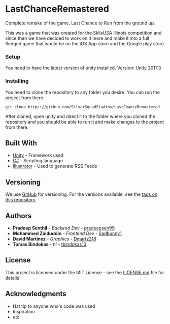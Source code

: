 # LastChanceRemastered

Complete remake of the game, Last Chance to Run from the ground up. 

This was a game that was created for the SkilsUSA Illinois competition and since then we have decided to work on it more and make it into a full fledged game that would be on the iOS App store and the Google play store.

### Setup

You need to have the latest version of unity installed. 
Version: Unity 2017.3

### Installing

You need to clone the repository to any folder you desire. You can run the project from there.

```
git clone https://github.com/SilverSquadStudios/LastChanceRemastered
```

After cloned, open unity and direct it to the folder where you cloned the repository and you should be able to run it and make changes to the project from there.

## Built With

* [Unity](https://unity3d.com/) - Framework used
* [C#](https://maven.apache.org/) - Scripting language
* [Illustrator](http://www.adobe.com/products/illustrator.html) - Used to generate RSS Feeds

## Versioning

We use [GitHub](https://github.com/) for versioning. For the versions available, see the [tags on this repository](https://github.com/SilverSquadStudios/LastChanceRemastered/releases). 

## Authors

* **Pradeep Senthil** - *Backend Dev* - [pradeepsen99](https://github.com/pradeepsen99)
* **Mohammed Zaiduddin** - *Frontend Dev* - [Sadbunny1](https://github.com/Sadbunny1)
* **David Martinez** - *Graphics* - [Dmartz218](https://github.com/Dmartz218)
* **Tomas Bindokas** - *hi* - [tbindokas13](https://github.com/tbindokas13)

## License

This project is licensed under the MIT License - see the [LICENSE.md](LICENSE.md) file for details

## Acknowledgments

* Hat tip to anyone who's code was used
* Inspiration
* etc


